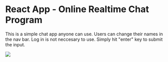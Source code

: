 # React App - Online Realtime Chat Program

This is a simple chat app anyone can use. Users can change their names in the nav bar. Log in is not neccesary to use. Simply hit "enter" key to submit the input.

<img src="https://github.com/rebeccachoo/react-chatting-app/blob/main/ezgif.com-gif-maker.gif?raw=true" />
